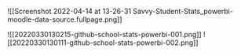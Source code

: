 
![[Screenshot 2022-04-14 at 13-26-31 Savvy-Student-Stats_powerbi-moodle-data-source.fullpage.png]]




![[20220330130215-github-school-stats-powerbi-001.png]]
![[20220330130111-github-school-stats-powerbi-002.png]]